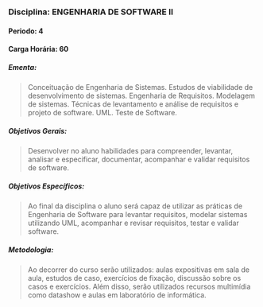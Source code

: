 ### Disciplina: ENGENHARIA DE SOFTWARE II
#### Periodo: 4
#### Carga Horária: 60
##### Ementa:
>Conceituação de Engenharia de Sistemas. Estudos de viabilidade de desenvolvimento de sistemas. Engenharia de Requisitos. Modelagem de sistemas. Técnicas de levantamento e análise de requisitos e projeto de software. UML. Teste de Software.
##### Objetivos Gerais:
>Desenvolver no aluno habilidades para compreender, levantar, analisar e especificar, documentar, acompanhar e validar requisitos de software.
##### Objetivos Específicos:
>Ao final da disciplina o aluno será capaz de utilizar as práticas de Engenharia de Software para levantar requisitos, modelar sistemas utilizando UML, acompanhar e revisar requisitos, testar e validar software.
##### Metodologia:
>Ao decorrer do curso serão utilizados: aulas expositivas em sala de aula, estudos de caso, exercícios de fixação, discussão sobre os casos e exercícios. Além disso, serão utilizados recursos multimídia como datashow e aulas em laboratório de informática.